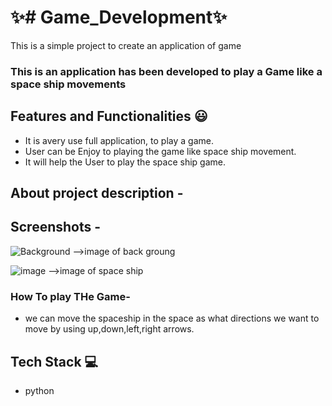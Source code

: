 # ✨# Game_Development✨

This is a simple project to create an application of game

### This is an application has been developed to play a Game like a space ship movements

## Features and Functionalities 😃

- It is avery use full application, to play a game.
- User can be Enjoy to playing the game like space ship movement.
- It will help the User to play the space ship game.


## About project description -
   



## Screenshots -

![Background](https://user-images.githubusercontent.com/108206047/179451395-d7e2ddb9-67ea-4dc1-9b0f-424a668b7bd4.jpg)
-->image of back groung

![image](https://user-images.githubusercontent.com/108206047/179451466-b0a55f03-4a0d-4477-85b8-17da571751df.png)
-->image of space ship





### How To play THe Game-

- we can move the spaceship in the space as what directions we want to move by using up,down,left,right arrows.





## Tech Stack 💻
- python
